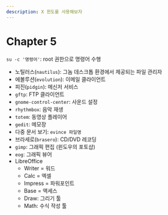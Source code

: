 ```yaml
---
description: X 윈도를 사용해보자
---
```


# Chapter 5

`su -c '명령어'`: root 권한으로 명령어 수행

* 노틸러스(`nautilus`): 그놈 데스크톱 환경에서 제공되는 파일 관리자
* 에볼루션(`evolution`): 이메일 클라이언트
* 피진(`pidgin`): 메신저 서비스
* `gftp`: FTP 클라이언트
* `gnome-control-center`: 사운드 설정
* `rhythmbox`: 음악 재생
* `totem`: 동영상 플레이어
* `gedit`: 메모장
* 다중 문서 보기: `evince 파일명`
* 브라세로(`brasero`): CD/DVD 레코딩
* `gimp`: 그래픽 편집 (윈도우의 포토샵)
* `eog`: 그래픽 뷰어
* LibreOffice
  * Writer = 워드
  * Calc = 엑셀
  * Impress = 파워포인트
  * Base = 액세스
  * Draw: 그리기 툴
  * Math: 수식 작성 툴
